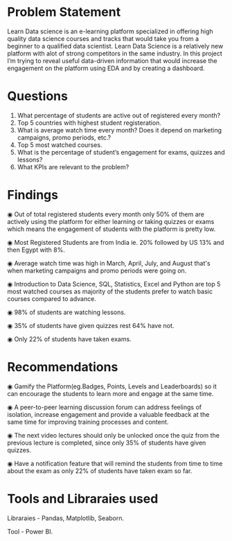 # Problem Statement

Learn Data science is an e-learning platform specialized in offering high quality data science courses and tracks that would take you from a beginner to a qualified data scientist. Learn Data Science is a relatively new platform with alot of strong competitors in the same industry. In this project I’m trying to reveal useful data-driven information that would increase the engagement on the platform using EDA and by creating a dashboard.

# Questions

1. What percentage of students are active out of registered every month?
2. Top 5 countries with highest student registeration.
3. What is average watch time every month? Does it depend on marketing campaigns, promo periods, etc.?
4. Top 5 most watched courses.
5. What is the percentage of student’s engagement for exams, quizzes and lessons?
6. What KPIs are relevant to the problem?

# Findings

◉ Out of total registered students every month only 50% of them are actively
using the platform for either learning or taking quizzes or exams which means the engagement of students with the platform is pretty low.

◉ Most Registered Students are from India ie. 20% followed by US 13% and then Egypt with 8%.

◉ Average watch time was high in March, April, July, and August that's when marketing campaigns and promo periods were going on.

◉ Introduction to Data Science, SQL, Statistics, Excel and Python are top 5 most watched courses as majority of the students prefer to watch basic courses compared to advance.

◉ 98% of students are watching lessons.

◉ 35% of students have given quizzes rest 64% have not.

◉ Only 22% of students have taken exams.

# Recommendations

◉ Gamify the Platform(eg.Badges, Points, Levels and Leaderboards) so it can encourage the students to learn more and engage at the same time.

◉ A peer-to-peer learning discussion forum can address feelings of isolation, increase engagement and provide a valuable feedback at the same time for improving training processes and content.

◉ The next video lectures should only be unlocked once the quiz from the previous lecture is completed, since only 35% of students have given quizzes.

◉ Have a notification feature that will remind the students from time to time about the exam as only 22% of students have taken exam so far.

# Tools and Libraraies used 

Libraraies - Pandas, Matplotlib, Seaborn.

Tool - Power BI.
